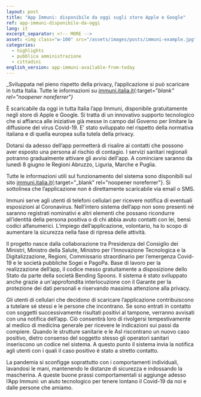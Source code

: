 ```yaml
---
layout: post
title: "App Immuni: disponibile da oggi sugli store Apple e Google"
ref: app-immuni-disponibile-da-oggi
lang: it
excerpt_separator: <!-- MORE -->
asset: <img class="w-100" src="/assets/images/posts/immuni-example.jpg" alt="Immuni disponibile ai cittadini"/>
categories:
  - highlights
  - pubblica amministrazione
  - cittadini
english_version: app-immuni-available-from-today
---
```


_Sviluppata nel pieno rispetto della privacy, l’applicazione si può scaricare in tutta Italia. Tutte le informazioni su [immuni.italia.it](http://immuni.italia.it){:target="_blank" rel="noopener noreferrer"}_

<!-- MORE -->

È scaricabile da oggi in tutta Italia l’app Immuni, disponibile gratuitamente negli store di Apple e Google. Si tratta di un innovativo supporto tecnologico che si affianca alle iniziative già messe in campo dal Governo per limitare la diffusione del virus Covid-19. E’ stato sviluppato nel rispetto della normativa italiana e di quella europea sulla tutela della privacy.  

Dotarsi da adesso dell’app permetterà di risalire ai contatti che possono aver esposto una persona al rischio di contagio. I servizi sanitari regionali potranno gradualmente attivare gli avvisi dell'app. A cominciare saranno da lunedì 8 giugno le Regioni Abruzzo, Liguria, Marche e Puglia.  

Tutte le informazioni utili sul funzionamento del sistema sono disponibili sul sito [immuni.italia.it](http://immuni.italia.it){:target="_blank" rel="noopener noreferrer"}. Si sottolinea che l’applicazione non è direttamente scaricabile via email o SMS.  

Immuni serve agli utenti di telefoni cellulari per ricevere notifica di eventuali esposizioni al Coronavirus. Nell’intero sistema dell’app non sono presenti né saranno registrati nominativi e altri elementi che possano ricondurre all’identità della persona positiva o di chi abbia avuto contatti con lei, bensì codici alfanumerici. L’impiego dell’applicazione, volontario, ha lo scopo di aumentare la sicurezza nella fase di ripresa delle attività.  

Il progetto nasce dalla collaborazione tra Presidenza del Consiglio dei Ministri, Ministro della Salute, Ministro per l’Innovazione Tecnologica e la Digitalizzazione, Regioni, Commissario straordinario per l’emergenza Covid-19 e le società pubbliche Sogei e PagoPa. Base di lavoro per la realizzazione dell’app, il codice messo gratuitamente a disposizione dello Stato da parte della società Bending Spoons. Il sistema è stato sviluppato anche grazie a un'approfondita interlocuzione con il Garante per la protezione dei dati personali e riservando massima attenzione alla privacy.  

Gli utenti di cellulari che decidono di scaricare l’applicazione contribuiscono a tutelare sé stessi e le persone che incontrano. Se sono entrati in contatto con soggetti successivamente risultati positivi al tampone, verranno avvisati con una notifica dell’app. Ciò consentirà loro di rivolgersi tempestivamente al medico di medicina generale per ricevere le indicazioni sui passi da compiere. 
Quando le strutture sanitarie e le Asl riscontrano un nuovo caso positivo, dietro consenso del soggetto stesso gli operatori sanitari inseriscono un codice nel sistema. A questo punto il sistema invia la notifica agli utenti con i quali il caso positivo è stato a stretto contatto.  

La pandemia si sconfigge soprattutto con i comportamenti individuali, lavandosi le mani, mantenendo le distanze di sicurezza e indossando la mascherina. A queste buone prassi comportamentali si aggiunge adesso l’App Immuni: un aiuto tecnologico per tenere lontano il Covid-19 da noi e dalle persone che amiamo.  


